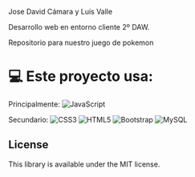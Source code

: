 Jose David Cámara y Luis Valle

Desarrollo web en entorno cliente 2º DAW.

Repositorio para nuestro juego de pokemon

# 💻 Este proyecto usa:
Principalmente: ![JavaScript](https://img.shields.io/badge/javascript-%23323330.svg?style=plastic&logo=javascript&logoColor=%23F7DF1E)

Secundario: ![CSS3](https://img.shields.io/badge/css3-%231572B6.svg?style=plastic&logo=css3&logoColor=white) ![HTML5](https://img.shields.io/badge/html5-%23E34F26.svg?style=plastic&logo=html5&logoColor=white)  ![Bootstrap](https://img.shields.io/badge/bootstrap-%23563D7C.svg?style=plastic&logo=bootstrap&logoColor=white)
![MySQL](https://img.shields.io/badge/mysql-%2300f.svg?style=plastic&logo=mysql&logoColor=white)


## License
This library is available under the MIT license.
